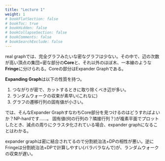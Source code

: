 ```yaml
---
title: "Lecture 1"
weight: 1
# bookFlatSection: false
# bookToc: true
# bookHidden: false
# bookCollapseSection: false
# bookComments: false
# bookSearchExclude: false
---
```


real graphでは、完全グラフみたいな密なグラフは少ない。その中で、辺の次数が高い頂点の集団=密な部分の**Core**と、それ以外のほぼ木、一本線のような**Fringe**に分けられる。Coreの部分はExpander Graphである。

**Expanding Graph**は以下の性質を持つ。

1. つながりが密で、カットするときに取り除くべき辺が多い。
2. ランダムウォークの収束が素早い(これなに)
3. グラフの遷移行列の固有値が小さい。

では、そんなExpander GraphすなわちCore部分を見つけるのはどうすればよいか？NP-hardです……。
固有値(何の行列の？隣接行列？)が複素平面でプロットしたとき、減点の周りにクラスタ化されている場合、expander graphになることはわかる。

expander graphは密に結合されてるので分割統治法+DPの相性が悪い。逆にFringeは分割統治法+DPで計算しやすい(バラバラなんで)が、ランダムウォークの収束が遅い。

